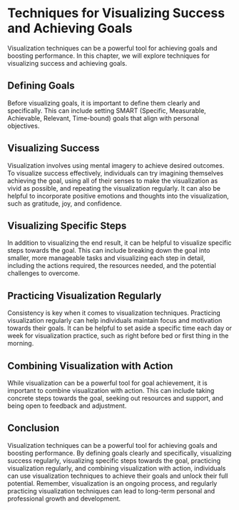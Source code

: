 Techniques for Visualizing Success and Achieving Goals
======================================================================================================================

Visualization techniques can be a powerful tool for achieving goals and boosting performance. In this chapter, we will explore techniques for visualizing success and achieving goals.

Defining Goals
--------------

Before visualizing goals, it is important to define them clearly and specifically. This can include setting SMART (Specific, Measurable, Achievable, Relevant, Time-bound) goals that align with personal objectives.

Visualizing Success
-------------------

Visualization involves using mental imagery to achieve desired outcomes. To visualize success effectively, individuals can try imagining themselves achieving the goal, using all of their senses to make the visualization as vivid as possible, and repeating the visualization regularly. It can also be helpful to incorporate positive emotions and thoughts into the visualization, such as gratitude, joy, and confidence.

Visualizing Specific Steps
--------------------------

In addition to visualizing the end result, it can be helpful to visualize specific steps towards the goal. This can include breaking down the goal into smaller, more manageable tasks and visualizing each step in detail, including the actions required, the resources needed, and the potential challenges to overcome.

Practicing Visualization Regularly
----------------------------------

Consistency is key when it comes to visualization techniques. Practicing visualization regularly can help individuals maintain focus and motivation towards their goals. It can be helpful to set aside a specific time each day or week for visualization practice, such as right before bed or first thing in the morning.

Combining Visualization with Action
-----------------------------------

While visualization can be a powerful tool for goal achievement, it is important to combine visualization with action. This can include taking concrete steps towards the goal, seeking out resources and support, and being open to feedback and adjustment.

Conclusion
----------

Visualization techniques can be a powerful tool for achieving goals and boosting performance. By defining goals clearly and specifically, visualizing success regularly, visualizing specific steps towards the goal, practicing visualization regularly, and combining visualization with action, individuals can use visualization techniques to achieve their goals and unlock their full potential. Remember, visualization is an ongoing process, and regularly practicing visualization techniques can lead to long-term personal and professional growth and development.
